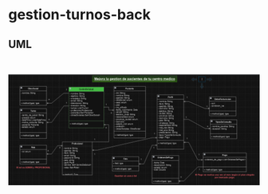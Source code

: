 <h1> gestion-turnos-back </h1>
<h2>UML</h2>
<br>

![uml_centro_salud.png](src%2Fmain%2Fresources%2Fstatic%2Fuml_centro_salud.png)